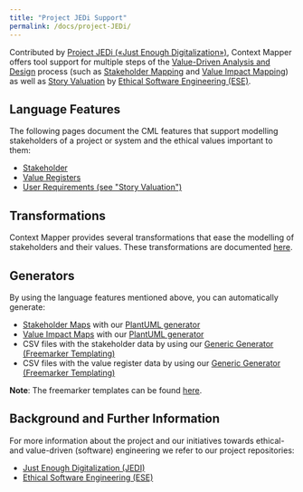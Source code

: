 ```yaml
---
title: "Project JEDi Support"
permalink: /docs/project-JEDi/
---
```


Contributed by [Project JEDi («Just Enough Digitalization»)](tbd), Context Mapper offers tool support for multiple steps of the [Value-Driven Analysis and Design](tbd) process (such as [Stakeholder Mapping](tbd) and [Value Impact Mapping](tbd)) as well as [Story Valuation](https://github.com/ethical-se/ese-practices/blob/main/practices/ESE-StoryValuation.md) by [Ethical Software Engineering (ESE)](https://github.com/ethical-se/ese-practices). 

## Language Features

The following pages document the CML features that support modelling stakeholders of a project or system and the ethical values important to them:

 * [Stakeholder](/docs/stakeholders/)
 * [Value Registers](/docs/value-registers/)
 * [User Requirements (see "Story Valuation")](/docs/user-requirements/#story-valuation)

## Transformations

Context Mapper provides several transformations that ease the modelling of stakeholders and their values. These transformations are documented [here](/docs/stakeholder-and-value-modelling-transformations/).

## Generators

By using the language features mentioned above, you can automatically generate:

 * [Stakeholder Maps](tbd) with our [PlantUML generator](/docs/plant-uml/)
 * [Value Impact Maps](tbd) with our [PlantUML generator](/docs/plant-uml/)
 * CSV files with the stakeholder data by using our [Generic Generator (Freemarker Templating)](/docs/generic-freemarker-generator/)
 * CSV files with the value register data by using our [Generic Generator (Freemarker Templating)](/docs/generic-freemarker-generator/)

**Note**: The freemarker templates can be found [here](https://github.com/ContextMapper/context-mapper-dsl/tree/master/org.contextmapper.dsl.ui/samples/freemarker/csv-files). 

## Background and Further Information

For more information about the project and our initiatives towards ethical- and value-driven (software) engineering we refer to our project repositories:

 * [Just Enough Digitalization (JEDI)](https://github.com/ethical-se/JEDi) <!-- tbd; not yet defined -->
 * [Ethical Software Engineering (ESE)](https://github.com/ethical-se/ese-practices)
